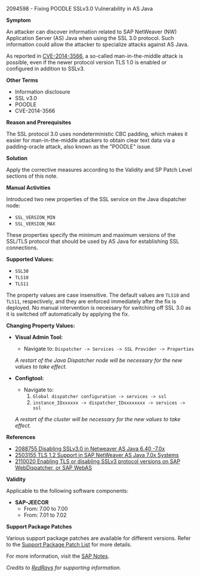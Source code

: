 2094598 - Fixing POODLE SSLv3.0 Vulnerability in AS Java

**Symptom**

An attacker can discover information related to SAP NetWeaver (NW) Application Server (AS) Java when using the SSL 3.0 protocol. Such information could allow the attacker to specialize attacks against AS Java.

As reported in [CVE-2014-3566](https://me.sap.com/cve-2014-3566), a so-called man-in-the-middle attack is possible, even if the newer protocol version TLS 1.0 is enabled or configured in addition to SSLv3.

**Other Terms**

- Information disclosure
- SSL v3.0
- POODLE
- CVE-2014-3566

**Reason and Prerequisites**

The SSL protocol 3.0 uses nondeterministic CBC padding, which makes it easier for man-in-the-middle attackers to obtain clear text data via a padding-oracle attack, also known as the "POODLE" issue.

**Solution**

Apply the corrective measures according to the Validity and SP Patch Level sections of this note.

**Manual Activities**

Introduced two new properties of the SSL service on the Java dispatcher node:

- `SSL_VERSION_MIN`
- `SSL_VERSION_MAX`

These properties specify the minimum and maximum versions of the SSL/TLS protocol that should be used by AS Java for establishing SSL connections.

**Supported Values:**

- `SSL30`
- `TLS10`
- `TLS11`

The property values are case insensitive. The default values are `TLS10` and `TLS11`, respectively, and they are enforced immediately after the fix is deployed. No manual intervention is necessary for switching off SSL 3.0 as it is switched off automatically by applying the fix.

**Changing Property Values:**

- **Visual Admin Tool:**
  - Navigate to: `Dispatcher -> Services -> SSL Provider -> Properties`
  
  *A restart of the Java Dispatcher node will be necessary for the new values to take effect.*

- **Configtool:**
  - Navigate to:
    1. `Global dispatcher configuration -> services -> ssl`
    2. `instance_IDxxxxxx -> dispatcher_IDxxxxxxxx -> services -> ssl`
  
  *A restart of the cluster will be necessary for the new values to take effect.*

**References**

- [2088755 Disabling SSLv3.0 in Netweaver AS Java 6.40 -7.0x](https://me.sap.com/notes/2088755)
- [2503155 TLS 1.2 Support in SAP NetWeaver AS Java 7.0x Systems](https://me.sap.com/notes/2503155)
- [2110020 Enabling TLS or disabling SSLv3 protocol versions on SAP WebDispatcher, or SAP WebAS](https://me.sap.com/notes/2110020)

**Validity**

Applicable to the following software components:

- **SAP-JEECOR**
  - From: 7.00 to 7.00
  - From: 7.01 to 7.02

**Support Package Patches**

Various support package patches are available for different versions. Refer to the [Support Package Patch List](https://me.sap.com/notes/0040000012444172017) for more details.

For more information, visit the [SAP Notes](https://me.sap.com/notes/2094598).

*Credits to [RedRays](https://redrays.io) for supporting information.*